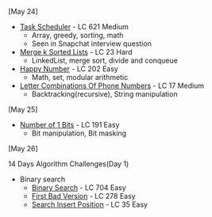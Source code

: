 [May 24]
- [Task Scheduler](https://leetcode.com/problems/task-scheduler/) - LC 621 Medium 
  - Array, greedy, sorting, math
  - Seen in Snapchat interview question
- [Merge k Sorted Lists](https://leetcode.com/problems/merge-k-sorted-lists/) - LC 23 Hard
  - LinkedList, merge sort, divide and conqueue
- [Happy Number](https://leetcode.com/problems/happy-number/) - LC 202 Easy 
  - Math, set, modular arithmetic
- [Letter Combinations Of Phone Numbers](https://leetcode.com/problems/letter-combinations-of-a-phone-number/) - LC 17 Medium 
  - Backtracking(recursive), String manipulation

[May 25]
- [Number of 1 Bits](https://leetcode.com/problems/number-of-1-bits/) - LC 191 Easy
  - Bit manipulation, Bit masking

[May 26]

14 Days Algorithm Challenges(Day 1)
  - Binary search
    - [Binary Search](https://leetcode.com/problems/binary-search/) - LC 704 Easy
    - [First Bad Version](https://leetcode.com/problems/first-bad-version/) - LC 278 Easy
    - [Search Insert Position](https://leetcode.com/problems/search-insert-position/) - LC 35 Easy
 
